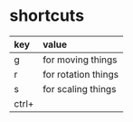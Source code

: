 # shortcuts


| key			| value
| :---			| :---
| g 			| for moving things 
| r			| for rotation things 
| s 			| for scaling things 
| ctrl+			| 

